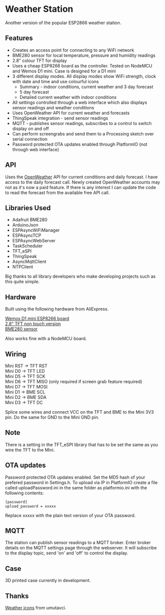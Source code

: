 # Weather Station

Another version of the popular ESP2866 weather station.

## Features

* Creates an access point for connecting to any WiFi network
* BME280 sensor for local temperature, pressure and humidity readings
* 2.8" colour TFT for display
* Uses a cheap ESP8266 board as the controller. Tested on NodeMCU and Wemos D1 mini. Case is designed for a D1 mini
* 3 different display modes. All display modes show WiFi strength, clock with date and time and use colourful icons
  * Summary - indoor conditions, current weather and 3 day forecast
  * 5 day forecast
  * Detailed current weather with indoor conditions
* All settings controlled through a web interface which also displays sensor readings and weather conditions
* Uses OpenWeather API for current weather and forecasts
* ThingSpeak integration - send sensor readings
* MQTT - publishes sensor readings, subscribes to a control to switch display on and off
* Can perform screengrabs and send them to a Processing sketch over serial connection
* Password protected OTA updates enabled through PlatformIO (not through web interface)

## API

Uses the [OpenWeather](https://openweathermap.org/api) API for current conditions and daily forecast. I have access to the daily forecast call. Newly created OpenWeather accounts may not as it's now a paid feature. If there is any interest I can update the code to read the forecast from the available free API call.

## Libraries Used

* Adafruit BME280
* ArduinoJson
* ESPAsyncWiFiManager
* ESPAsyncTCP
* ESPAsyncWebServer
* TaskScheduler
* TFT_eSPI
* ThingSpeak
* AsyncMqttClient
* NTPClient

Big thanks to all library developers who make developing projects such as this quite simple.

## Hardware

Built using the following hardware from AliExpress.

[Wemos D1 mini ESP8266 board](https://www.aliexpress.com/item/32651747570.html?spm=a2g0s.9042311.0.0.34684c4dUx5EOb)  
[2.8" TFT non touch version](https://www.aliexpress.com/item/33012793224.html?spm=a2g0s.9042311.0.0.34684c4dUx5EOb)  
[BME280 sensor](https://www.aliexpress.com/item/32849462236.html?spm=a2g0s.9042311.0.0.34684c4dUx5EOb)

Also works fine with a NodeMCU board.

## Wiring

Mini RST -> TFT RST  
Mini D0  -> TFT LED  
Mini D5  -> TFT SCK  
Mini D6  -> TFT MISO (only required if screen grab feature required)  
Mini D7  -> TFT MOSI  
Mini D1  -> BME SCL  
Mini D2  -> BME SDA  
Mini D3  -> TFT DC  

Splice some wires and connect VCC on the TFT and BME to the Mini 3V3 pin. Do the same for GND to the Mini GND pin.

## Note

There is a setting in the TFT_eSPI library that has to be set the same as you wire the TFT to the Mini.

## OTA updates

Password protected OTA updates enabled. Set the MD5 hash of your prefered password in Settings.h. To upload via IP in PlatformIO create a file called uploadPassword.ini in the same folder as platformio.ini with the following contents:

    [password]
    upload_password = xxxxx
    
Replace xxxxx with the plain text version of your OTA password.

## MQTT

The station can publish sensor readings to a MQTT broker. Enter broker details on the MQTT settings page through the webserver. It will subscribe to the display topic, send 'on' and 'off' to control the display.

## Case

3D printed case currently in development.

## Thanks

[Weather icons](https://www.deviantart.com/umutavci/art/weather-icon-set-165476034) from umutavci.
